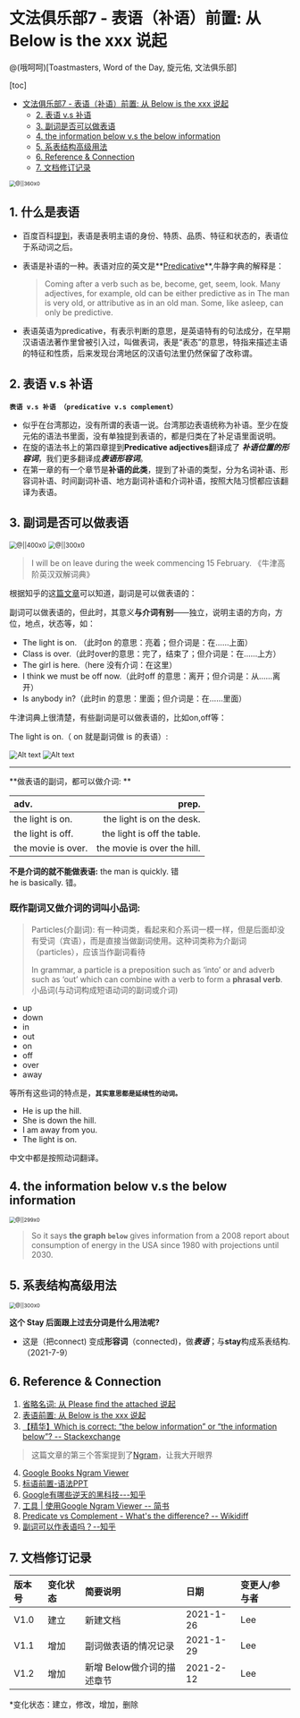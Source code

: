 # 文法俱乐部7 - 表语（补语）前置: 从 Below is the xxx 说起
@(哦呵呵)[Toastmasters, Word of the Day, 旋元佑, 文法俱乐部]


[toc]

* [文法俱乐部7 \- 表语（补语）前置: 从 Below is the xxx 说起](#文法俱乐部7---表语补语前置-从-below-is-the-xxx-说起)
  * [2\. 表语 v\.s 补语](#2-表语-vs-补语)
  * [3\. 副词是否可以做表语](#3-副词是否可以做表语)
  * [4\. the information below v\.s the below information](#4-the-information-below-vs-the-below-information)
  * [5\.  系表结构高级用法](#5--系表结构高级用法)
  * [6\. Reference &amp; Connection](#6-reference--connection)
  * [7\. 文档修订记录](#7-文档修订记录)



<img src="./1611543588517.png" alt="@||360x0" style="zoom:67%;" />



## 1.  什么是表语


- 百度百科[提到](https://baike.baidu.com/item/%E8%A1%A8%E8%AF%AD/2017501?fr=aladdin)，表语是表明主语的身份、特质、品质、特征和状态的，表语位于系动词之后。

- 表语是补语的一种。表语对应的英文是**[Predicative](https://fanyi.baidu.com/#en/zh/predicative)**,牛静字典的解释是：

  > Coming after a verb such as be, become, get, seem, look. Many adjectives,  for example, old can be either predictive as in The man is very old, or attributive as in an old man. Some, like asleep, can only be predictive.

- 表语英语为predicative，有表示判断的意思，是英语特有的句法成分，在早期汉语语法著作里曾被引入过，叫做表词，表是“表态”的意思，特指来描述主语的特征和性质，后来发现台湾地区的汉语句法里仍然保留了改称谓。

## 2. 表语 v.s 补语 

**`表语 v.s 补语 （predicative v.s complement）`**

- 似乎在台湾那边，没有所谓的表语一说。台湾那边表语统称为补语。至少在旋元佑的语法书里面，没有单独提到表语的，都是归类在了补足语里面说明。
- 在旋的语法书上的第四章提到**Predicative adjectives**翻译成了 ***补语位置的形容词***，我们更多翻译成***表语形容词***。
- 在第一章的有一个章节是**补语的此类**，提到了补语的类型，分为名词补语、形容词补语、时间副词补语、地方副词补语和介词补语，按照大陆习惯都应该翻译为表语。


## 3. 副词是否可以做表语

<img src="./1611903397948.png" alt="@||400x0" style="zoom:80%;" /> <img src="./1611903420858.png" alt="@||300x0" style="zoom:80%;" />


> I will be on leave during the week commencing 15 February. 《牛津高阶英汉双解词典》

根据知乎的这[篇文章](https://www.zhihu.com/question/370471953)可以知道，副词是可以做表语的：

副词可以做表语的，但此时，其意义**与介词有别**——独立，说明主语的方向，方位，地点，状态等，如：
- The light is on. （此时on 的意思：亮着；但介词是：在……上面）
- Class is over.（此时over的意思：完了，结束了；但介词是：在……上方）
- The girl is here.（here 没有介词：在这里）
- I think we must be off now.（此时off 的意思：离开；但介词是：从……离开）
- Is anybody in?（此时in 的意思：里面；但介词是：在……里面）


牛津词典上很清楚，有些副词是可以做表语的，比如on,off等：

The light is on.（ on 就是副词做 is 的表语）:

<img src="./1611903749728.png" alt="Alt text" style="zoom:90%;" />



<img src="./1611903782276.png" alt="Alt text" style="zoom:90%;" />


---------------------

**做表语的副词，都可以做介词: ** 

| adv.|     prep.|   
| :-------- | --------:| 
| the light is on. |    the light is on the desk.| 
|the light is off. |the light is off the table. |
|the movie is over. | the movie is over the hill. |

**不是介词的就不能做表语:**
the man is quickly. 错     
he is basically. 错。

### 既作副词又做介词的词叫小品词: 

> Particles(介副词): 有一种词类，看起来和介系词一模一样，但是后面却没有受词（宾语），而是直接当做副词使用。这种词类称为介副词（particles），应该当作副词看待
>  
>  In grammar, a particle is a preposition such as ‘into’ or and adverb such as ‘out’ which can combine with a verb to form a **phrasal verb**. 小品词(与动词构成短语动词的副词或介词)

 - up
 - down
 -  in
 - out
 - on
 - off
 - over
 - away 

等所有这些词的特点是，**`其实意思都是延续性的动词。`**

- He is up the hill.  
- She is down the hill. 
- I am away from you. 
- The light is on.  

中文中都是按照动词翻译。

## 4. the information below v.s the below information

<img src="./1613135979471.png" alt="@||299x0" style="zoom:67%;" />



> So it says **the graph `below`** gives information from a 2008 report about consumption of energy in the USA since 1980 with projections until 2030.


## 5.  系表结构高级用法
<img src="./1626850527810.png" alt="@||300x0" style="zoom: 67%;" />

**这个 Stay 后面跟上过去分词是什么用法呢?** 

- 这是（把connect) 变成**形容词**（connected)，做***表语***；与**stay**构成系表结构. （2021-7-9）



## 6. Reference & Connection

1. [省略名词: 从 Please find the attached 说起](https://www.evernote.com/l/ALovu1DFfd1FPZfiOpk6_XiVTPqnIKGarmU/)
2. [表语前置: 从 Below is the xxx 说起](https://www.evernote.com/l/ALqIa0bSt0RDcZ2NHFg70hAdYQl3qlfQ2B4/)
3. [【精华】Which is correct: “the below information” or “the information below”? -- Stackexchange](https://english.stackexchange.com/questions/609/which-is-correct-the-below-information-or-the-information-below)
> 这篇文章的第三个答案提到了[Ngram](https://books.google.com/ngrams/graph?content=the%20below%20information,the%20information%20below&year_start=1940&year_end=2008&corpus=0&smoothing=3&direct_url=t1;,the%20below%20information;,c0;.t1;,the%20information%20below;,c0)，让我大开眼界
4. [Google Books Ngram Viewer](https://books.google.com/ngrams/graph?content=the%20below%20information,the%20information%20below&year_start=1940&year_end=2008&corpus=0&smoothing=3&direct_url=t1;,the%20below%20information;,c0;.t1;,the%20information%20below;,c0)
5. [标语前置-语法PPT](https://max.book118.com/html/2018/1024/7152154013001154.shtm)
6. [Google有哪些逆天的黑科技---知乎](https://www.zhihu.com/question/26166417/answer/32329856)
7. [工具 | 使用Google Ngram Viewer -- 简书](https://www.jianshu.com/p/285cc5ee8dde)
5. [Predicate vs Complement - What's the difference? -- Wikidiff](https://wikidiff.com/predicate/complement)
6. [副词可以作表语吗？--知乎](https://www.zhihu.com/question/370471953)



##  7. 文档修订记录

| 版本号|     变化状态|   简要说明|  日期	|   变更人/参与者   |
| :-------- | :--------| :------ |:------ |:------ |
| V1.0|   建立| 新建文档 |2021-1-26  | Lee|
| V1.1|   增加| 副词做表语的情况记录 |2021-1-29 | Lee|
| V1.2|   增加| 新增 Below做介词的描述章节 |2021-2-12 | Lee|

*变化状态：建立，修改，增加，删除